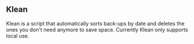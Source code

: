 ## Klean
Klean is a script that automatically sorts back-ups by date and deletes the ones you don't need anymore to save space. Currently Klean only supports local use.